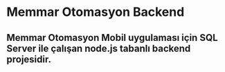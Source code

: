# Memmar Otomasyon Backend

## Memmar Otomasyon Mobil uygulaması için SQL Server ile çalışan node.js tabanlı backend projesidir.

